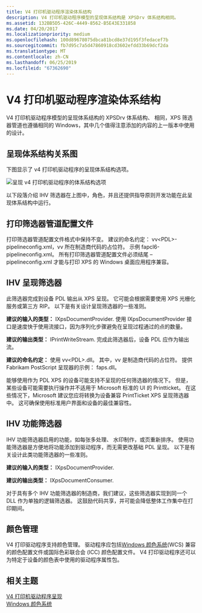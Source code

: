 ```yaml
---
title: V4 打印机驱动程序渲染体系结构
description: V4 打印机驱动程序模型的呈现体系结构是 XPSDrv 体系结构相同。
ms.assetid: 132BB5D5-426C-4449-8562-B5E43E331858
ms.date: 04/20/2017
ms.localizationpriority: medium
ms.openlocfilehash: 100d89678075dbca81bcd8e37d195f3fedacef7b
ms.sourcegitcommit: fb7d95c7a5d47860918cd3602efdd33b69dcf2da
ms.translationtype: MT
ms.contentlocale: zh-CN
ms.lasthandoff: 06/25/2019
ms.locfileid: "67362690"
---
```

# <a name="v4-printer-driver-rendering-architecture"></a>V4 打印机驱动程序渲染体系结构


V4 打印机驱动程序模型的呈现体系结构的 XPSDrv 体系结构、 相同，XPS 筛选器管道也遵循相同的 Windows，其中几个值得注意添加的内容的上一版本中使用的设计。

## <a name="rendering-architecture-diagram"></a>呈现体系结构关系图


下图显示了 v4 打印机驱动程序的呈现体系结构选项。

![呈现 v4 打印机驱动程序的体系结构选项](images/v4xpsdrvarch.png)

以下段落介绍 IHV 筛选器在上图中，角色，并且还提供指导原则开发功能在此呈现体系结构中运行。

## <a name="print-filter-pipeline-configuration-file"></a>打印筛选器管道配置文件


打印筛选器管道配置文件格式中保持不变。 建议的命名约定： vv&lt;PDL&gt;-pipelineconfig.xml，vv 所在制造商代码的占位符。 示例 fapcl6-pipelineconfig.xml。 所有打印筛选器管道配置文件必须结尾 –pipelineconfig.xml 才能与打印 XPS 的 Windows 桌面应用程序兼容。

## <a name="ihv-rendering-filter"></a>IHV 呈现筛选器


此筛选器完成到设备 PDL 输出从 XPS 呈现。 它可能会根据需要使用 XPS 光栅化服务或第三方 RIP。 以下是有关设计呈现筛选器的一些准则。

**建议的输入的类型：** IXpsDocumentProvider.
使用 IXpsDocumentProvider 接口是速度快于使用流接口，因为序列化步骤避免在呈现过程通过的点的数量。

**建议的输出类型：** IPrintWriteStream.
完成此筛选器后，设备 PDL 应作为输出流。

**建议的命名约定：** 使用 vv&lt;PDL&gt;.dll。
其中，vv 是制造商代码的占位符。 提供 Fabrikam PostScript 呈现器的示例： faps.dll。

能够使用作为 PDL XPS 的设备可能支持不呈现的任何筛选器的情况下。 但是，某些设备可能需要执行操作并不适用于 Microsoft 标准的 UI 的 Printticket。 在这些情况下，Microsoft 建议您应将转换为设备兼容 PrintTicket XPS 呈现筛选器中。 这可确保使用标准用户界面和设备的最佳兼容性。

## <a name="ihv-feature-filter"></a>IHV 功能筛选器


IHV 功能筛选器启用的功能，如每张多处理、 水印制作，或页重新排序。 使用功能筛选器是方便地将功能添加到驱动程序，而无需更改基础 PDL 呈现。 以下是有关设计此类功能筛选器的一些准则。

**建议的输入的类型：** IXpsDocumentProvider.

**建议的输出类型：** IXpsDocumentConsumer.

对于具有多个 IHV 功能筛选器的制造商，我们建议，这些筛选器实现到同一个 DLL 作为单独的逻辑筛选器。 这鼓励代码共享，并可能会降低整体工作集中在打印期间。

## <a name="color-management"></a>颜色管理


V4 打印驱动程序支持颜色管理。 驱动程序应包括[Windows 颜色系统](https://docs.microsoft.com/windows-hardware/drivers/ddi/content/_print/index)(WCS) 兼容的颜色配置文件或国际色彩联合会 (ICC) 颜色配置文件。 V4 打印驱动程序还可以为特定于设备的颜色表中使用的驱动程序属性包。

## <a name="related-topics"></a>相关主题
[V4 打印机驱动程序呈现](v4-driver-rendering.md)  
[Windows 颜色系统](https://docs.microsoft.com/windows-hardware/drivers/ddi/content/_print/index)  



